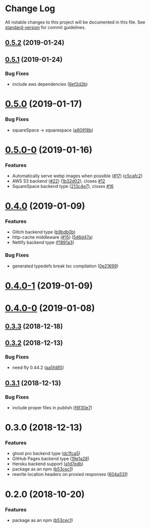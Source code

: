 # Change Log

All notable changes to this project will be documented in this file. See [standard-version](https://github.com/conventional-changelog/standard-version) for commit guidelines.

<a name="0.5.2"></a>
## [0.5.2](https://github.com/superfly/cdn/compare/v0.5.1...v0.5.2) (2019-01-24)



<a name="0.5.1"></a>
## [0.5.1](https://github.com/superfly/cdn/compare/v0.5.0...v0.5.1) (2019-01-24)


### Bug Fixes

* include aws dependencies ([6ef2d2b](https://github.com/superfly/cdn/commit/6ef2d2b))



<a name="0.5.0"></a>
# [0.5.0](https://github.com/superfly/cdn/compare/v0.5.0-0...v0.5.0) (2019-01-17)


### Bug Fixes

* squareSpace -> squarespace ([a60918b](https://github.com/superfly/cdn/commit/a60918b))



<a name="0.5.0-0"></a>
# [0.5.0-0](https://github.com/superfly/cdn/compare/v0.4.0-1...v0.5.0-0) (2019-01-16)


### Features

* Automatically serve webp images when possible ([#17](https://github.com/superfly/cdn/issues/17)) ([c5cafc2](https://github.com/superfly/cdn/commit/c5cafc2))
* AWS S3 backend ([#22](https://github.com/superfly/cdn/issues/22)) ([1b32d02](https://github.com/superfly/cdn/commit/1b32d02)), closes [#12](https://github.com/superfly/cdn/issues/12)
* SquareSpace backend type ([213c4e7](https://github.com/superfly/cdn/commit/213c4e7)), closes [#16](https://github.com/superfly/cdn/issues/16)



<a name="0.4.0"></a>
# [0.4.0](https://github.com/superfly/cdn/compare/v0.3.3...v0.4.0) (2019-01-09)


### Features

* Glitch backend type ([b9bdb0b](https://github.com/superfly/cdn/commit/b9bdb0b))
* http-cache middleware ([#15](https://github.com/superfly/cdn/issues/15)) ([5d6d47a](https://github.com/superfly/cdn/commit/5d6d47a))
* Netlify backend type ([f1891a3](https://github.com/superfly/cdn/commit/f1891a3))

### Bug Fixes

* generated typedefs break tsc compilation ([0e21699](https://github.com/superfly/cdn/commit/0e21699))


<a name="0.4.0-1"></a>
# [0.4.0-1](https://github.com/superfly/cdn/compare/v0.4.0-0...v0.4.0-1) (2019-01-09)


<a name="0.4.0-0"></a>
# [0.4.0-0](https://github.com/superfly/cdn/compare/v0.3.3...v0.4.0-0) (2019-01-08)


<a name="0.3.3"></a>
## [0.3.3](https://github.com/superfly/cdn/compare/v0.3.2...v0.3.3) (2018-12-18)



<a name="0.3.2"></a>
## [0.3.2](https://github.com/superfly/cdn/compare/v0.3.1...v0.3.2) (2018-12-13)


### Bug Fixes

* need fly 0.44.2 ([aa5fd85](https://github.com/superfly/cdn/commit/aa5fd85))



<a name="0.3.1"></a>
## [0.3.1](https://github.com/superfly/cdn/compare/v0.3.0...v0.3.1) (2018-12-13)


### Bug Fixes

* include proper files in publish ([f6f30e7](https://github.com/superfly/cdn/commit/f6f30e7))



<a name="0.3.0"></a>
# 0.3.0 (2018-12-13)


### Features

* ghost pro backend type ([dc1fca5](https://github.com/superfly/cdn/commit/dc1fca5))
* GitHub Pages backend type ([19e1a28](https://github.com/superfly/cdn/commit/19e1a28))
* Heroku backend support ([a1d7edb](https://github.com/superfly/cdn/commit/a1d7edb))
* package as an npm ([b53cec1](https://github.com/superfly/cdn/commit/b53cec1))
* rewrite location headers on proxied responses ([604a531](https://github.com/superfly/cdn/commit/604a531))



<a name="0.2.0"></a>
# 0.2.0 (2018-10-20)


### Features

* package as an npm ([b53cec1](https://github.com/superfly/fl-site/commit/b53cec1))
